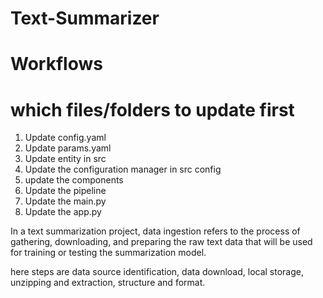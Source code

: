 # Text-Summarizer

# Workflows
# which files/folders to update first

1. Update config.yaml
2. Update params.yaml
3. Update entity in src
4. Update the configuration manager in src config
5. update the components
6. Update the pipeline
7. Update the main.py
8. Update the app.py

In a text summarization project, data ingestion refers to the process of gathering, downloading, and preparing the raw text data that will be used for training or testing the summarization model.

here steps are data source identification, data download, local storage, unzipping and extraction, structure and format.